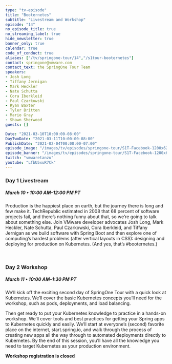 ```yaml
---
type: "tv-episode"
title: "Booternetes"
subtitle: "Livestream and Workshop"
episode: "14"
no_episode_title: true
no_streaming_label: true
hide_newsletter: true
banner_only: true
calendar: true
code_of_conduct: true
aliases: ["/tv/springone-tour/14","/s1tour-booternetes"]
contact: springone@vmware.com
contact_text: the SpringOne Tour Team
speakers:
- Josh Long
- Tiffany Jernigan
- Mark Heckler
- Nate Schutta
- Cora Iberkleid
- Paul Czarkowski
- Ryan Baxter
- Tyler Britten
- Mario Gray
- Shawn Sherwood
guests: []

Date: "2021-03-10T10:00:00-08:00"
DayTwoDate: "2021-03-11T10:00:00-08:00"
PublishDate: "2021-02-04T00:00:00-07:00"
episode_image: "/images/tv/episodes/springone-tour/S1T-Facebook-1200x628-March.png"
episode_banner: "/images/tv/episodes/springone-tour/S1T-Facebook-1200x628-March.png"
twitch: "vmwaretanzu"
youtube: "LfbU5xuR7Ck"
---
```



### Day 1 Livestream

<div class='flex align-items-center'>
	<h5>March 10 &bullet; 10:00 AM&ndash;12:00 PM PT
	<!-- <strong><a class='ml-3 lightbox' href='#day-1-reminder'><i class='fa fa-calendar-check mr-1'></i>Add to calendar</a></strong> --></h5>
</div>

Production is the happiest place on earth, but the journey there is long and few make it. TechRepublic estimated in 2008 that 68 percent of software projects fail, and there’s nothing funny about that, so we’re going to talk about something else. Join VMware developer advocates Josh Long, Mark Heckler, Nate Schutta, Paul Czarkowski, Cora Iberkleid, and Tiffany Jernigan as we build software with Spring Boot and then explore one of computing’s hardest problems (after vertical layouts in CSS): designing and deploying for production on Kubernetes. (And yes, that’s #booternetes.)

<!-- <a class='btn mt-2' href='https://www.twitch.tv/vmwaretanzu'>Watch Day 1 on Twitch</a> -->

<!-- <div id='day-1-reminder' class='p-5' style='display: none'>
	<h3 class='-text-white mb-3 text-center'>Add to calendar</h3>
  <div class='flex jc-between'>
      <script type="text/javascript">
          cal_single = ics();
          cal_single.addEvent('Booternetes Day 1 on Twitch', 'https://www.twitch.tv/vmwaretanzu', 'Twitch', '03/10/2021 10:00 am PST', '03/10/2021 12:00 pm PST');
      </script>
      <a href="#"
         onclick="javascript:cal_single.download('Booternetes Day 1 on Twitch')"
         class='btn mr-2 mb-2'>Outlook/iCal</a> <a
          href="https://www.google.com/calendar/render?action=TEMPLATE&text=Booternetes+Day+1+on+Twitch&details=https%3A%2F%2Fwww.twitch.tv%2Fvmwaretanzu&location=Twitch&dates=20210310T180000Z%2F20210310T200000Z"
          class='btn mb-2'>Google Calendar</a>
  </div>
</div> -->
<br>


### Day 2 Workshop

##### March 11 &bullet; 10:00 AM&ndash;1:30 PM PT

We’ll kick off the exciting second day of SpringOne Tour with a quick look at Kubernetes. We’ll cover the basic Kubernetes concepts you’ll need for the workshop, such as pods, deployments, and load balancing.

Then get ready to put your Kubernetes knowledge to practice in a hands-on workshop. We’ll cover tools and best practices for getting your Spring apps to Kubernetes quickly and easily. We’ll start at everyone’s (second) favorite place on the internet, start.spring.io, and walk through the process of creating new apps all the way through to automated deployments directly to Kubernetes. By the end of this session, you’ll have all the knowledge you need to target Kubernetes as your production environment.

<strong>Workshop registration is closed</strong>

<!-- <a class='btn mt-2 lightbox' href='#register'>Register for Workshop</a> -->

<!-- <div id="register" class='p-5' style="display:none">
	<h3 class='-text-white mb-3 hide'>Register</h3>
	<script src="https://connect.tanzu.vmware.com/js/forms2/js/forms2.min.js"></script>
	<form id="mktoForm_8081"></form>
	<script>
	  MktoForms2.setOptions({formXDPath : "/rs/pivotal/images/marketo-xdframe-relative.html"});
	  MktoForms2.loadForm("https://connect.tanzu.vmware.com", "625-IUJ-009", 8081, function(form){
			form.onSuccess(function(values, followUpUrl) {
				form.getFormElem().hide();
				$('.hide').hide();
				$('.confirmation').show();
				return false;
			});
	  });
	</script>
	<div class='confirmation' style="display:none">
		<h3 class="-text-white mt-0">Thank you!</h3>
		<p>Join us on March 11 using this link:<br/> <span class='-text-white zoom-link'>https://VMware.zoom.us/j/91830717008?pwd=NjBpbXBKREJDZWV2ZUovZ1ovTGlNQT09</span></p>
		<p>
			<strong>Add this workshop to your calendar:</strong>
			<br/>
			<strong>
	      <script type="text/javascript">
	          cal_single2 = ics();
	          cal_single2.addEvent('Booternetes Day 2 Workshop', 'https://VMware.zoom.us/j/91830717008?pwd=NjBpbXBKREJDZWV2ZUovZ1ovTGlNQT09', 'Zoom', '03/11/2021 10:00 am PST', '03/11/2021 1:30 pm PST');
	      </script>
				<a href="#" onclick="javascript:cal_single2.download('Booternetes Day 2 Workshop')">Outlook/iCal</a>
	      &nbsp;&bullet;&nbsp;
	      <a href="https://www.google.com/calendar/render?action=TEMPLATE&text=Booternetes+Day+2+Workshop&details=https%3A%2F%2FVMware.zoom.us%2Fj%2F91830717008%3Fpwd%3DNjBpbXBKREJDZWV2ZUovZ1ovTGlNQT09&location=Zoom&dates=20210311T180000Z%2F20210311T213000Z">Google</a>
	    </strong>
	  </p>
	</div>
</div> -->


